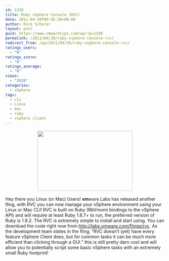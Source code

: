 ```yaml
---
id: 1330
title: Ruby vSphere Console (RVC)
date: 2011-04-30T09:56:20+00:00
author: Rick Scherer
layout: post
guid: https://www.vmwaretips.com/wp/?p=1330
permalink: /2011/04/30/ruby-vsphere-console-rvc/
redirect_from: /wp/2011/04/30/ruby-vsphere-console-rvc/
ratings_users:
  - "0"
ratings_score:
  - "0"
ratings_average:
  - "0"
views:
  - "3529"
categories:
  - vSphere
tags:
  - cli
  - Linux
  - mac
  - ruby
  - vsphere client
---
```

<p style="text-align: center;">
  <a rel="attachment wp-att-1331" href="https://www.vmwaretips.com/wp/wp-content/uploads/2011/04/rvc.png"><img class="size-medium wp-image-1331 aligncenter" style="margin-top: 3px; margin-bottom: 3px;" title="rvc" src="https://www.vmwaretips.com/wp/wp-content/uploads/2011/04/rvc-300x189.png" alt="" width="300" height="189" srcset="https://www.vmwaretips.com/wp/wp-content/uploads/2011/04/rvc-300x189.png 300w, https://www.vmwaretips.com/wp/wp-content/uploads/2011/04/rvc.png 761w" sizes="(max-width: 300px) 100vw, 300px" /></a>
</p>

<p style="text-align: left;">
  Hey there you Linux (or Mac) Users! <strong>vm</strong>ware Labs has released another fling, with RVC you can now manage your vSphere environment using your Linux or Mac CLI! RVC is built on Ruby (RbVmomi bindings to the vSphere API) and will require at least Ruby 1.8.7+ to run, the preferred version of Ruby is 1.9.2. The RVC is extremely simple to install and start using. You can download the code right now from <a href="http://labs.vmware.com/flings/rvc" target="_blank">http://labs.vmware.com/flings/rvc</a>. As the development team states in the fling, &#8220;RVC doesn&#8217;t (yet) have every feature vSphere Client does, but for common tasks it can be much more efficient than clicking through a GUI.&#8221; this is still pretty darn cool and will allow you to potentially script some basic vSphere tasks with an extremely small Ruby footprint!
</p>
